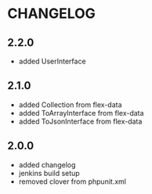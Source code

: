 # CHANGELOG

## 2.2.0

- added UserInterface

## 2.1.0

- added Collection from flex-data
- added ToArrayInterface from flex-data
- added ToJsonInterface from flex-data

## 2.0.0

- added changelog
- jenkins build setup
- removed clover from phpunit.xml